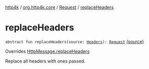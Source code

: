 [http4k](../../index.md) / [org.http4k.core](../index.md) / [Request](index.md) / [replaceHeaders](./replace-headers.md)

# replaceHeaders

`abstract fun replaceHeaders(source: `[`Headers`](../-headers.md)`): `[`Request`](index.md) [(source)](https://github.com/http4k/http4k/blob/master/http4k-core/src/main/kotlin/org/http4k/core/http.kt#L201)

Overrides [HttpMessage.replaceHeaders](../-http-message/replace-headers.md)

Replace all headers with ones passed.

